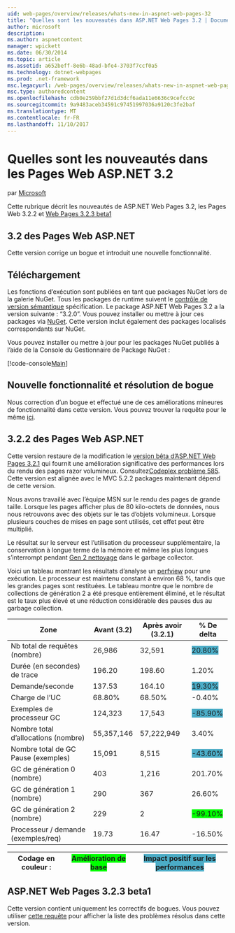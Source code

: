 ```yaml
---
uid: web-pages/overview/releases/whats-new-in-aspnet-web-pages-32
title: "Quelles sont les nouveautés dans ASP.NET Web Pages 3.2 | Documents Microsoft"
author: microsoft
description: 
ms.author: aspnetcontent
manager: wpickett
ms.date: 06/30/2014
ms.topic: article
ms.assetid: a652beff-8e6b-48ad-bfe4-3703f7ccf0a5
ms.technology: dotnet-webpages
ms.prod: .net-framework
msc.legacyurl: /web-pages/overview/releases/whats-new-in-aspnet-web-pages-32
msc.type: authoredcontent
ms.openlocfilehash: cdb0e259bbf27d1d3dcf6ada11e6636c9cefcc9c
ms.sourcegitcommit: 9a9483aceb34591c97451997036a9120c3fe2baf
ms.translationtype: MT
ms.contentlocale: fr-FR
ms.lasthandoff: 11/10/2017
---
```

<a name="whats-new-in-aspnet-web-pages-32"></a>Quelles sont les nouveautés dans les Pages Web ASP.NET 3.2
====================
par [Microsoft](https://github.com/microsoft)

Cette rubrique décrit les nouveautés de ASP.NET Web Pages 3.2, les Pages Web 3.2.2 et [Web Pages 3.2.3 beta1](https://blogs.msdn.com/b/webdev/archive/2014/12/17/asp-net-mvc-5-2-3-web-pages-5-2-3-and-web-api-5-2-3-beta-releases.aspx)

## <a name="aspnet-web-pages-32"></a>3.2 des Pages Web ASP.NET

Cette version corrige un bogue et introduit une nouvelle fonctionnalité.

## <a name="download"></a>Téléchargement

Les fonctions d’exécution sont publiées en tant que packages NuGet lors de la galerie NuGet. Tous les packages de runtime suivent le [contrôle de version sémantique](http://semver.org/) spécification. Le package ASP.NET Web Pages 3.2 a la version suivante : &ldquo;3.2.0&rdquo;. Vous pouvez installer ou mettre à jour ces packages via [NuGet](http://www.nuget.org/packages/Microsoft.AspNet.WebPages/). Cette version inclut également des packages localisés correspondants sur NuGet.

Vous pouvez installer ou mettre à jour pour les packages NuGet publiés à l’aide de la Console du Gestionnaire de Package NuGet :

[!code-console[Main](whats-new-in-aspnet-web-pages-32/samples/sample1.cmd)]

## <a name="new-feature-and-bug-fix"></a>Nouvelle fonctionnalité et résolution de bogue

Nous correction d’un bogue et effectué une de ces améliorations mineures de fonctionnalité dans cette version. Vous pouvez trouver la requête pour le même [ici](https://aspnetwebstack.codeplex.com/workitem/list/advanced?keyword=&amp;status=Closed&amp;type=All&amp;priority=All&amp;release=v5.2%20RC|v5.2%20RTM&amp;assignedTo=All&amp;component=Web%20Pages%2FRazor&amp;sortField=Id&amp;sortDirection=Descending&amp;page=0&amp;reasonClosed=Fixed).

## <a name="aspnet-web-pages-322"></a>3.2.2 des Pages Web ASP.NET

Cette version restaure de la modification le [version bêta d’ASP.NET Web Pages 3.2.1](https://blogs.msdn.com/b/webdev/archive/2014/07/28/announcing-the-beta-release-of-web-pages-3-2-1.aspx) qui fournit une amélioration significative des performances lors du rendu des pages razor volumineux. Consultez[Codeplex problème 585](https://aspnetwebstack.codeplex.com/workitem/585). Cette version est alignée avec le MVC 5.2.2 packages maintenant dépend de cette version.

Nous avons travaillé avec l’équipe MSN sur le rendu des pages de grande taille. Lorsque les pages afficher plus de 80 kilo-octets de données, nous nous retrouvons avec des objets sur le tas d’objets volumineux. Lorsque plusieurs couches de mises en page sont utilisés, cet effet peut être multiplié.

Le résultat sur le serveur est l’utilisation du processeur supplémentaire, la conservation à longue terme de la mémoire et même les plus longues s’interrompt pendant [Gen 2 nettoyage](https://msdn.microsoft.com/en-us/library/ms973837.aspx) dans le garbage collector.

Voici un tableau montrant les résultats d’analyse un [perfview](https://channel9.msdn.com/Series/PerfView-Tutorial) pour une exécution. Le processeur est maintenu constant à environ 68 %, tandis que les grandes pages sont restituées. Le tableau montre que le nombre de collections de génération 2 a été presque entièrement éliminé, et le résultat est le taux plus élevé et une réduction considérable des pauses dus au garbage collection.

| **Zone** | **Avant (3.2)** | **Après avoir (3.2.1)** | **% De delta** |
| --- | --- | --- | --- |
| Nb total de requêtes (nombre) | 26,986 | 32,591 | <font style="background-color: #4bacc6">20.80%</font> |
| Durée (en secondes) de trace | 196.20 | 198.60 | 1.20% |
| Demande/seconde | 137.53 | 164.10 | <font style="background-color: #4bacc6">19.30%</font> |
| Charge de l’UC | 68.80% | 68.50% |  -0.40% |
| Exemples de processeur GC | 124,323 | 17,543 | <font style="background-color: #4bacc6">-85.90%</font> |
| Nombre total d’allocations (nombre) | 55,357,146 | 57,222,949 | 3.40% |
| Nombre total de GC Pause (exemples) | 15,091 | 8,515 | <font style="background-color: #4bacc6">-43.60%</font> |
| GC de génération 0 (nombre) | 403 | 1,216 | 201.70% |
| GC de génération 1 (nombre) | 290 | 367 | 26.60% |
| GC de génération 2 (nombre) | 229 | 2 | <font style="background-color: #00ff00">-99.10%</font> |
| Processeur / demande (exemples/req) | 19.73 | 16.47 | -16.50% |

| Codage en couleur : | <font style="background-color: #00ff00">Amélioration de base</font> | <font style="background-color: #4bacc6">Impact positif sur les performances</font> |
| --- | --- | --- |

## <a name="aspnet-web-pages-323-beta1"></a>ASP.NET Web Pages 3.2.3 beta1

Cette version contient uniquement les correctifs de bogues. Vous pouvez utiliser [cette requête](https://aspnetwebstack.codeplex.com/workitem/list/advanced?keyword=&amp;status=Closed&amp;type=All&amp;priority=All&amp;release=v5.2.3%20Beta&amp;assignedTo=All&amp;component=Web%20Pages%2FRazor&amp;sortField=LastUpdatedDate&amp;sortDirection=Descending&amp;page=0&amp;reasonClosed=Fixed) pour afficher la liste des problèmes résolus dans cette version.
